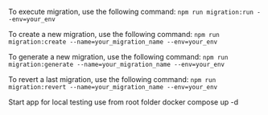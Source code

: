 To execute migration, use the following command:
`npm run migration:run --env=your_env`

To create a new migration, use the following command:
`npm run migration:create --name=your_migration_name --env=your_env`

To generate a new migration, use the following command:
`npm run migration:generate --name=your_migration_name --env=your_env`

To revert a last migration, use the following command:
`npm run migration:revert --name=your_migration_name --env=your_env`

Start app for local testing use from root folder
docker compose up -d
